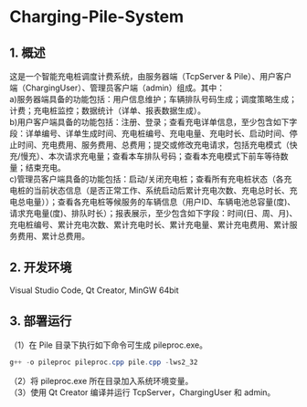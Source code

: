 # Charging-Pile-System
## 1. 概述
这是一个智能充电桩调度计费系统，由服务器端（TcpServer & Pile）、用户客户端（ChargingUser）、管理员客户端（admin）组成。其中：<br />
a)服务器端具备的功能包括：用户信息维护；车辆排队号码生成；调度策略生成；计费；充电桩监控；数据统计（详单、报表数据生成）。<br />
b)用户客户端具备的功能包括：注册、登录；查看充电详单信息，至少包含如下字段：详单编号、详单生成时间、充电桩编号、充电电量、充电时长、启动时间、停止时间、充电费用、服务费用、总费用；提交或修改充电请求，包括充电模式（快充/慢充）、本次请求充电量；查看本车排队号码；查看本充电模式下前车等待数量；结束充电。<br />
c)管理员客户端具备的功能包括：启动/关闭充电桩；查看所有充电桩状态（各充电桩的当前状态信息（是否正常工作、系统启动后累计充电次数、充电总时长、充电总电量））；查看各充电桩等候服务的车辆信息（用户ID、车辆电池总容量(度)、请求充电量(度)、排队时长）；报表展示，至少包含如下字段：时间(日、周、月)、充电桩编号、累计充电次数、累计充电时长、累计充电量、累计充电费用、累计服务费用、累计总费用。
## 2. 开发环境
Visual Studio Code, Qt Creator, MinGW 64bit
## 3. 部署运行
（1）在 Pile 目录下执行如下命令可生成 pileproc.exe。
```powershell
g++ -o pileproc pileproc.cpp pile.cpp -lws2_32
```
（2）将 pileproc.exe 所在目录加入系统环境变量。<br />
（3）使用 Qt Creator 编译并运行 TcpServer，ChargingUser 和 admin。
